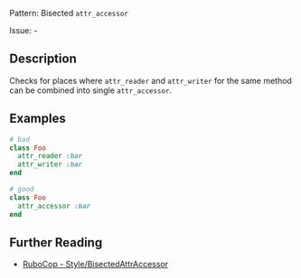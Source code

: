 Pattern: Bisected `attr_accessor`

Issue: -

## Description

Checks for places where `attr_reader` and `attr_writer` for the same method can be combined into single `attr_accessor`.

## Examples

```ruby
# bad
class Foo
  attr_reader :bar
  attr_writer :bar
end

# good
class Foo
  attr_accessor :bar
end
```

## Further Reading

* [RuboCop - Style/BisectedAttrAccessor](https://docs.rubocop.org/rubocop/cops_style.html#stylebisectedattraccessor)
